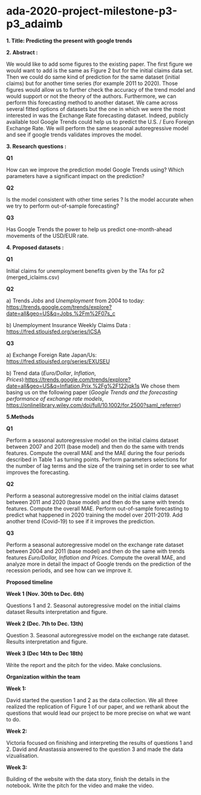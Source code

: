 # ada-2020-project-milestone-p3-p3_adaimb

**1. Title: Predicting the present with google trends**

**2. Abstract :**

We would like to add some figures to the existing paper. The first figure we would want to add is the same as Figure 2 but for the initial claims data set. Then we could do same kind of prediction for the same dataset (initial claims) but for another time series (for example 2011 to 2020). Those figures would allow us to further check the accuracy of the trend model and would support or not the theory of the authors. Furthermore, we can perform this forecasting method to another dataset. We came across several fitted options of datasets but the one in which we were the most interested in was the Exchange Rate forecasting dataset. Indeed, publicly available tool Google Trends could help us to predict the U.S. / Euro Foreign Exchange Rate. We will perform the same seasonal autoregressive model and see if google trends validates improves the model.



**3. Research questions :**

**Q1**

How can we improve the prediction model Google Trends using? Which parameters have a significant impact on the prediction?

**Q2**

Is the model consistent with other time series ? Is the model accurate when we try to perform out-of-sample forecasting?

**Q3**

Has Google Trends the power to help us predict one-month-ahead movements of the USD/EUR rate.

**4. Proposed datasets :**

**Q1**

Initial claims for unemployment benefits given by the TAs for p2 (merged_iclaims.csv)

**Q2**

a) Trends *Jobs* and *Unemployment* from 2004 to today: https://trends.google.com/trends/explore?date=all&geo=US&q=Jobs,%2Fm%2F07s_c

b) Unemployment Insurance Weekly Claims Data : https://fred.stlouisfed.org/series/ICSA


**Q3**

a) Exchange Foreign Rate  Japan/Us: https://fred.stlouisfed.org/series/EXUSEU

b) Trend data (*Euro/Dollar*, *Inflation*, *Prices*):https://trends.google.com/trends/explore?date=all&geo=US&q=Inflation,Prix,%2Fg%2F122jqk1s
We chose them basing us on the following paper (*Google Trends and the forecasting performance of exchange rate models*, https://onlinelibrary.wiley.com/doi/full/10.1002/for.2500?saml_referrer)

 **5.Methods**

**Q1**

Perform a seasonal autoregressive model on the initial claims dataset between 2007 and 2011 (base model) and then do the same with trends features. Compute the overall MAE and the MAE during the four periods described in Table 1 as turning points. Perform parameters selections for the number of lag terms and the size of the training set in order to see what improves the forecasting. 

**Q2**

Perform a seasonal autoregressive model on the initial claims dataset between 2011 and 2020 (base model) and then do the same with trends features. Compute the overall MAE. Perform out-of-sample forecasting to predict what happened in 2020 training the model over 2011-2019. Add another trend (Covid-19) to see if it improves the prediction. 

**Q3**

Perform a seasonal autoregressive model on the exchange rate dataset between 2004 and 2011 (base model) and then do the same with trends features *Euro/Dollar, Inflation and Prices*. Compute the overall MAE, and analyze more in detail the impact of Google trends on the prediction of the recession periods, and see how can we improve it.


 **Proposed timeline**

**Week 1 (Nov. 30th to Dec. 6th)**

Questions 1 and 2. Seasonal autoregressive model on the initial claims dataset
Results interpretation and figure.

**Week 2 (Dec. 7th to Dec. 13th)** 

Question 3. Seasonal autoregressive model on the exchange rate dataset. 
Results interpretation and figure. 

**Week 3 (Dec 14th to Dec 18th)**

Write the report and the pitch for the video. Make conclusions. 


**Organization within the team**

**Week 1:** 

David started the question 1 and 2 as the data collection. We all three realized the replication of Figure 1 of our paper, and we rethank about the questions that would lead our project to be more precise on what we want to do. 

**Week 2:** 

Victoria focused on finishing and interpreting the results of questions 1 and 2. David and Anastassia answered to the question 3 and made the data vizualisation. 

**Week 3:** 

Building of the website with the data story, finish the details in the notebook. Write the pitch for the video and make the video. 

  
